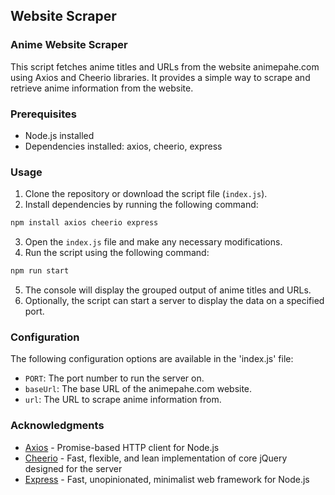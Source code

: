 ## Website Scraper

### Anime Website Scraper

This script fetches anime titles and URLs from the website animepahe.com using Axios and Cheerio libraries. It provides a simple way to scrape and retrieve anime information from the website.

### Prerequisites

- Node.js installed
- Dependencies installed: axios, cheerio, express

### Usage

1. Clone the repository or download the script file (`index.js`).
2. Install dependencies by running the following command:

```bash
npm install axios cheerio express
```
3. Open the `index.js` file and make any necessary modifications.
4. Run the script using the following command:

```bash
npm run start
```

5. The console will display the grouped output of anime titles and URLs.
6. Optionally, the script can start a server to display the data on a specified port.

### Configuration
The following configuration options are available in the 'index.js' file:

- `PORT`: The port number to run the server on.
- `baseUrl`: The base URL of the animepahe.com website.
- `url`: The URL to scrape anime information from.

### Acknowledgments
- [Axios](https://axios-http.com/) - Promise-based HTTP client for Node.js
- [Cheerio](https://cheerio.js.org/) - Fast, flexible, and lean implementation of core jQuery designed for the server
- [Express](https://expressjs.com/) - Fast, unopinionated, minimalist web framework for Node.js

